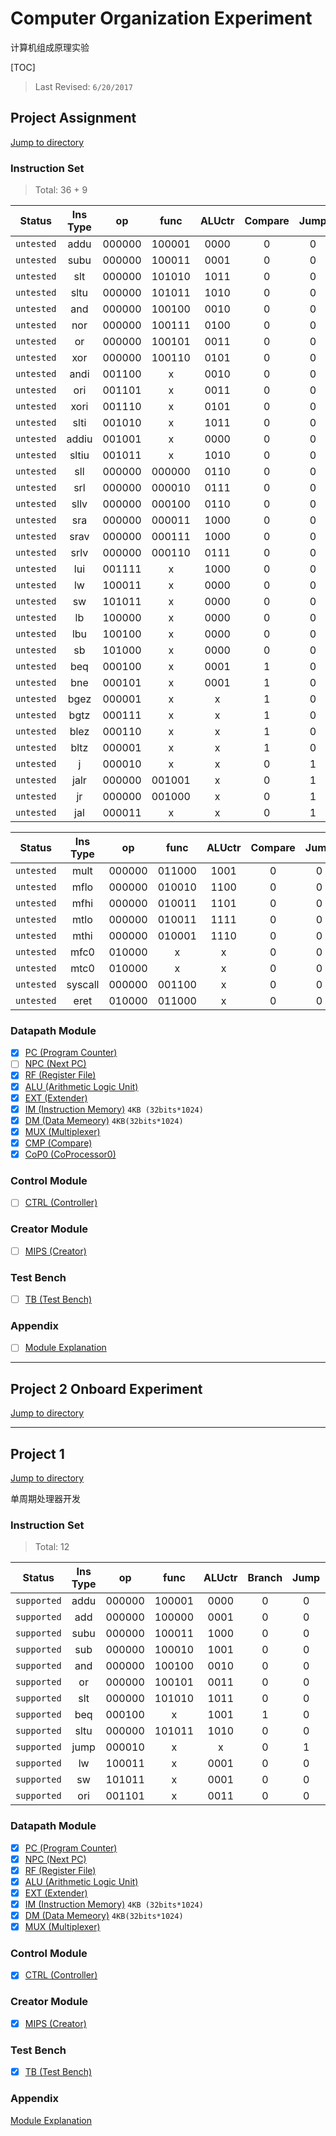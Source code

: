 # Computer Organization Experiment

计算机组成原理实验

[TOC]

> Last Revised: `6/20/2017`

## Project Assignment

[Jump to directory](Project_Assignment/)

### Instruction Set

> Total: 36 + 9

|Status		|Ins Type	|op 	|func	|ALUctr	|Compare|Jump	|RegDst	|ALUSrcB	|ALUSrcA	|MemtoReg	|RegWr	|MemWr	|ExtOp	|CopWr	|
|:----:		|:-------:	|:----:	|:----:	|:----:	|:----:	|:----:	|:----:	|:-------:	|:------:	|:------:	|:----:	|:----:	|:----:	|:----:	|
|`untested`	| addu 		|000000	|100001	|0000	|0		|0		|01		|00			|00			|00			|01		|00		|x		|00		|
|`untested`	| subu 		|000000	|100011	|0001	|0		|0		|01		|00			|00			|00			|01		|00		|x		|00		|
|`untested`	| slt 		|000000	|101010	|1011	|0		|0		|01		|00			|00			|00			|01		|00		|x		|00		|
|`untested`	| sltu 		|000000	|101011	|1010	|0		|0		|01		|00			|00			|00			|01		|00		|x		|00		|
|`untested`	| and 		|000000	|100100	|0010	|0		|0		|01		|00			|00			|00			|01		|00		|x		|00		|
|`untested`	| nor 		|000000	|100111	|0100	|0		|0		|01		|00			|00			|00			|01		|00		|x		|00		|
|`untested`	| or 		|000000	|100101	|0011	|0		|0		|01		|00			|00			|00			|01		|00		|x		|00		|
|`untested`	| xor 		|000000	|100110	|0101	|0		|0		|01		|00			|00			|00			|01		|00		|x		|00		|
|`untested`	| andi 		|001100	|x		|0010	|0		|0		|01		|01			|00			|00			|01		|00		|00		|00		|
|`untested`	| ori 		|001101	|x		|0011	|0		|0		|01		|01			|00			|00			|01		|00		|00		|00		|
|`untested`	| xori 		|001110	|x		|0101	|0		|0		|01		|01			|00			|00			|01		|00		|00		|00		|
|`untested`	| slti 		|001010	|x		|1011	|0		|0		|01		|01			|00			|00			|01		|00		|01		|00		|
|`untested`	| addiu		|001001	|x		|0000	|0		|0		|01		|01			|00			|00			|01		|00		|00		|00		|
|`untested`	| sltiu 	|001011	|x		|1010	|0		|0		|01		|01			|00			|00			|01		|00		|00		|00		|
|`untested`	| sll 		|000000	|000000	|0110	|0		|0		|01		|00			|01			|00			|01		|00		|x		|00		|
|`untested`	| srl 		|000000	|000010	|0111	|0		|0		|01		|00			|01			|00			|01		|00		|x		|00		|
|`untested`	| sllv 		|000000	|000100	|0110	|0		|0		|01		|00			|00			|00			|01		|00		|x		|00		|
|`untested`	| sra 		|000000	|000011	|1000	|0		|0		|01		|00			|01			|00			|01		|00		|x		|00		|
|`untested`	| srav 		|000000	|000111	|1000	|0		|0		|01		|00			|00			|00			|01		|00		|x		|00		|
|`untested`	| srlv 		|000000	|000110	|0111	|0		|0		|01		|00			|00			|00			|01		|00		|x		|00		|
|`untested`	| lui 		|001111	|x		|1000	|0		|0		|01		|01			|00			|00			|01		|00		|00		|00		|
|`untested`	| lw 		|100011	|x		|0000	|0		|0		|00		|01			|00			|01			|01		|00		|01		|00		|
|`untested`	| sw 		|101011	|x		|0000	|0		|0		|x		|01			|00			|x			|00		|01		|01		|00		|
|`untested`	| lb 		|100000	|x		|0000	|0		|0		|01		|01			|00			|01			|01		|00		|01		|00		|
|`untested`	| lbu 		|100100	|x		|0000	|0		|0		|01		|01			|00			|01			|01		|00		|01		|00		|
|`untested`	| sb 		|101000	|x		|0000	|0		|0		|00		|01			|00			|00			|00		|01		|01		|00		|
|`untested`	| beq 		|000100	|x		|0001	|1		|0		|x		|00			|00			|x			|00		|00		|x		|00		|
|`untested`	| bne 		|000101	|x		|0001	|1		|0		|x		|00			|00			|x			|00		|00		|x		|00		|
|`untested`	| bgez 		|000001	|x		|x		|1		|0		|x		|00			|00			|x			|00		|00		|x		|00		|
|`untested`	| bgtz 		|000111	|x		|x		|1		|0		|x		|00			|00			|x			|00		|00		|x		|00		|
|`untested`	| blez 		|000110	|x		|x		|1		|0		|x		|00			|00			|x			|00		|00		|x		|00		|
|`untested`	| bltz 		|000001	|x		|x		|1		|0		|x		|00			|00			|x			|00		|00		|x		|00		|
|`untested`	| j 		|000010	|x		|x		|0		|1		|x		|x			|x			|x			|00		|00		|x		|00		|
|`untested`	| jalr 		|000000	|001001	|x		|0		|1		|01		|x			|x			|00			|01		|00		|x		|00		|
|`untested`	| jr 		|000000	|001000	|x		|0		|1		|01		|x			|x			|00			|00		|00		|x		|00		|
|`untested`	| jal 		|000011	|x		|x		|0		|1		|10		|x			|x			|00			|01		|00		|00		|00		|



|Status		|Ins Type	|op 	|func	|ALUctr	|Compare|Jump	|RegDst	|ALUSrcB	|ALUSrcA	|MemtoReg	|RegWr	|MemWr	|ExtOp	|CopWr	|
|:----:		|:-------:	|:----:	|:----:	|:----:	|:----:	|:----:	|:----:	|:-------:	|:------:	|:------:	|:----:	|:----:	|:----:	|:----:	|
|`untested`	| mult 		|000000	|011000	|1001	|0		|0		|x		|00			|00			|x			|00		|00		|x		|00		|
|`untested`	| mflo 		|000000	|010010	|1100	|0		|0		|01		|00			|00			|00			|01		|00		|x		|00		|
|`untested`	| mfhi 		|000000	|010011	|1101	|0		|0		|01		|00			|00			|00			|01		|00		|x		|00		|
|`untested`	| mtlo 		|000000	|010011	|1111	|0		|0		|x		|x			|00			|x			|00		|00		|x		|00		|
|`untested`	| mthi 		|000000	|010001	|1110	|0		|0		|x		|x			|00			|x			|00		|00		|x		|00		|
|`untested`	| mfc0 		|010000	|x		|x		|0		|0		|00		|x			|x			|00			|01		|00		|x		|00		|
|`untested`	| mtc0 		|010000	|x		|x		|0		|0		|00		|00			|x			|00			|00		|00		|x		|01		|
|`untested`	| syscall	|000000	|001100	|x		|0		|0		|x		|x			|x			|00			|00		|00		|x		|01		|
|`untested`	| eret 		|010000	|011000	|x		|0		|0		|x		|x			|x			|00			|00		|00		|x		|01		|


### Datapath Module

- [x] [PC (Program Counter)](Project_Assignment/datapath/pc.v)
- [ ] [NPC (Next PC)](Project_Assignment/datapath/npc.v)
- [x] [RF (Register File)](Project_Assignment/datapath/rf.v)
- [x] [ALU (Arithmetic Logic Unit)](Project_Assignment/datapath/alu.v)
- [x] [EXT (Extender)](Project_Assignment/datapath/ext.v)
- [x] [IM (Instruction Memory)](Project_Assignment/datapath/im.v) `4KB (32bits*1024)`
- [x] [DM (Data Memeory)](Project_Assignment/datapath/dm.v) `4KB(32bits*1024)`
- [x] [MUX (Multiplexer)](Project_Assignment/datapath/mux.v)
- [x] [CMP (Compare)](Project_Assignment/datapath/comp.v)
- [x] [CoP0 (CoProcessor0)](Project_Assignment/datapath/CoProcessor0RF.v)

### Control Module

- [ ] [CTRL (Controller)](Project_Assignment/control/ctrl.v)

### Creator Module

- [ ] [MIPS (Creator)](Project_Assignment/mips.v)

### Test Bench

- [ ] [TB (Test Bench)](Project_Assignment/testbench.v)

### Appendix

- [ ] [Module Explanation](Project_Assignment/Appendix.md)

-------------------------------------------------------------

## Project 2 Onboard Experiment

[Jump to directory](Project_2_OC/)

-------------------------------------------------------------

## Project 1

[Jump to directory](Project_1/)

单周期处理器开发

### Instruction Set

> Total: 12

| Status 	| Ins Type 	| op 	| func 	| ALUctr 	|Branch	| Jump	|RegDst	|ALUSrc | MemtoReg	| RegWr	| MemWr	| ExtOp	|
|:-------: 	|:--------:	|:------:	|:------:	|:------:	|:----:	|:----:	|:----:	|:----: |:----:		|:----:	|:----:	|:----:	|
|`supported`	| addu 	| 000000 	| 100001 	| 0000 	| 0 	| 0 	| 1 	| 0 	| 0 		| 1 	| 0 	| x 	|
|`supported`	| add 	| 000000 	| 100000 	| 0001 	| 0 	| 0 	| 1 	| 0 	| 0 		| 1 	| 0 	| x 	|
|`supported`	| subu 	| 000000 	| 100011 	| 1000 	| 0 	| 0 	| 1 	| 0 	| 0 		| 1 	| 0 	| x 	|
|`supported`	| sub 	| 000000 	| 100010 	| 1001 	| 0 	| 0 	| 1 	| 0 	| 0 		| 1 	| 0 	| x 	|
|`supported`	| and 	| 000000 	| 100100 	| 0010 	| 0 	| 0 	| 1 	| 0 	| 0 		| 1 	| 0 	| x 	|
|`supported`	| or 	| 000000 	| 100101 	| 0011 	| 0 	| 0 	| 1 	| 0 	| 0 		| 1 	| 0 	| x 	|
|`supported`	| slt 	| 000000 	| 101010 	| 1011 	| 0 	| 0 	| 1 	| 0 	| 0 		| 1 	| 0 	| x 	|
|`supported`	| beq 	| 000100 	| x 	| 1001 	| 1 	| 0 	| x 	| 0 	| x 		| 0 	| 0 	| x 	|
|`supported`	| sltu 	| 000000 	| 101011 	| 1010 	| 0 	| 0 	| 1 	| 0 	| 0 		| 1 	| 0 	| x 	|
|`supported`	| jump 	| 000010 	| x 	| x 	| 0 	| 1 	| x 	| x 	| x 		| 0 	| 0 	| x 	|
|`supported`	| lw 	| 100011 	| x 	| 0001 	| 0 	| 0 	| 0 	| 1 	| 1 		| 1 	| 0 	| 1 	|
|`supported`	| sw 	| 101011 	| x 	| 0001 	| 0 	| 0 	| x 	| 1 	| x 		| 0 	| 1 	| 1 	|
|`supported`	| ori 	| 001101 	| x 	| 0011 	| 0 	| 0 	| 0 	| 1 	| 0 		| 1 	| 0 	| 0 	|


### Datapath Module

- [x] [PC (Program Counter)](Project_1/datapath/pc.v)
- [x] [NPC (Next PC)](Project_1/datapath/npc.v)
- [x] [RF (Register File)](Project_1/datapath/rf.v)
- [x] [ALU (Arithmetic Logic Unit)](Project_1/datapath/alu.v)
- [x] [EXT (Extender)](Project_1/datapath/ext.v)
- [x] [IM (Instruction Memory)](Project_1/datapath/im.v) `4KB (32bits*1024)`
- [x] [DM (Data Memeory)](Project_1/datapath/dm.v) `4KB(32bits*1024)`
- [x] [MUX (Multiplexer)](Project_1/datapath/mux.v)

### Control Module

- [x] [CTRL (Controller)](Project_1/control/ctrl.v)

### Creator Module

- [x] [MIPS (Creator)](Project_1/mips.v)

### Test Bench

- [x] [TB (Test Bench)](Project_1/testbench.v)

### Appendix

[Module Explanation](Project_1/Appendix.md)
